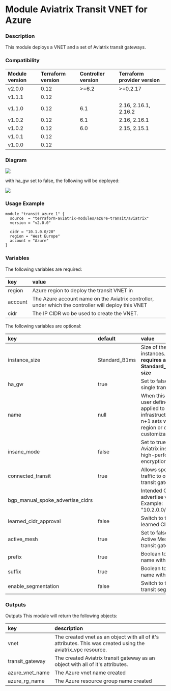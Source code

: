 # Module Aviatrix Transit VNET for Azure

### Description
This module deploys a VNET and a set of Aviatrix transit gateways.

### Compatibility
Module version | Terraform version | Controller version | Terraform provider version
:--- | :--- | :--- | :---
v2.0.0 | 0.12 | >=6.2 | >=0.2.17
v1.1.1 | 0.12 | |
v1.1.0 | 0.12 | 6.1 | 2.16, 2.16.1, 2.16.2
v1.0.2 | 0.12 | 6.1 | 2.16, 2.16.1
v1.0.2 | 0.12 | 6.0 | 2.15, 2.15.1
v1.0.1 | 0.12 | |
v1.0.0 | 0.12 | |

### Diagram
<img src="https://github.com/terraform-aviatrix-modules/terraform-aviatrix-azure-transit/blob/master/img/module-aviatrix-transit-vpc-for-azure-ha.png?raw=true">

with ha_gw set to false, the following will be deployed:

<img src="https://github.com/terraform-aviatrix-modules/terraform-aviatrix-azure-transit/blob/master/img/module-aviatrix-transit-vpc-for-azure.png?raw=true">

### Usage Example
```
module "transit_azure_1" {
  source  = "terraform-aviatrix-modules/azure-transit/aviatrix"
  version = "v2.0.0"
  
  cidr = "10.1.0.0/20"
  region = "West Europe"
  account = "Azure"
}
```

### Variables
The following variables are required:

key | value
:--- | :---
region | Azure region to deploy the transit VNET in
account | The Azure account name on the Aviatrix controller, under which the controller will deploy this VNET
cidr | The IP CIDR wo be used to create the VNET.

The following variables are optional:

key | default | value
:---|:---|:---
instance_size | Standard_B1ms | 	Size of the transit gateway instances. **Insane mode requires a minimum Standard_D3_v2 instance size**
ha_gw | true | Set to false to deploy a single transit GW
name | null | When this string is set, user defined name is applied to all infrastructure supporting n+1 sets within a same region or other customization
insane_mode | false | Set to true to enable Aviatrix insane mode high-performance encryption
connected_transit | true | Allows spokes to run traffic to other spokes via transit gateway
bgp_manual_spoke_advertise_cidrs | | Intended CIDR list to advertise via BGP. Example: "10.2.0.0/16,10.4.0.0/16" 
learned_cidr_approval | false | Switch to true to enable learned CIDR approval
active_mesh | true | Set to false to disable Active Mesh mode for the transit gateway
prefix | true | Boolean to enable prefix name with avx-
suffix | true | Boolean to enable suffix name with -transit
enable_segmentation | false | Switch to true to enable transit segmentation

### Outputs
Outputs
This module will return the following objects:

key | description
:--- | :---
vnet | The created vnet as an object with all of it's attributes. This was created using the aviatrix_vpc resource.
transit_gateway | The created Aviatrix transit gateway as an object with all of it's attributes.
azure_vnet_name | The Azure vnet name created
azure_rg_name | The Azure resource group name created
